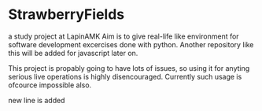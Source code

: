 # StrawberryFields
a study project at LapinAMK
Aim is to give real-life like environment for software development excercises done with python. Another repository like this will be added for javascript later on. 

This project is propably going to have lots of issues, so using it for anyting serious live operations is highly disencouraged. Currently such usage is ofcource impossible also. 


new line is added

